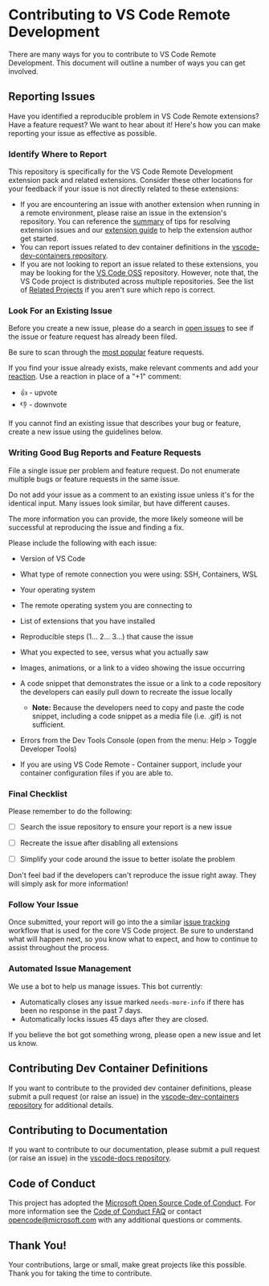 <!--
Copyright © Microsoft Corporation
All rights reserved.
Creative Commons Attribution 4.0 License (International): https://creativecommons.org/licenses/by/4.0/legalcode
-->

# Contributing to VS Code Remote Development

There are many ways for you to contribute to VS Code Remote Development. This document will outline a number of ways you can get involved.

## Reporting Issues

Have you identified a reproducible problem in VS Code Remote extensions? Have a feature request? We want to hear about it! Here's how you can make reporting your issue as effective as possible.

### Identify Where to Report

This repository is specifically for the VS Code Remote Development extension pack and related extensions. Consider these other locations for your feedback if your issue is not directly related to these extensions:

- If you are encountering an issue with another extension when running in a remote environment, please raise an issue in the extension's repository. You can reference the [summary](https://aka.ms/vscode-remote/troubleshooting/extensions) of tips for resolving extension issues and our [extension guide](https://aka.ms/vscode-remote/developing-extensions) to help the extension author get started.
- You can report issues related to dev container definitions in the [vscode-dev-containers repository](https://aka.ms/vscode-dev-containers).
- If you are not looking to report an issue related to these extensions, you may be looking for the [VS Code OSS](https://github.com/Microsoft/vscode) repository. However, note that, the VS Code project is distributed across multiple repositories. See the list of [Related Projects](https://github.com/Microsoft/vscode/wiki/Related-Projects) if you aren't sure which repo is correct.

### Look For an Existing Issue

Before you create a new issue, please do a search in [open issues](https://github.com/Microsoft/vscode-remote-release/issues) to see if the issue or feature request has already been filed.

Be sure to scan through the [most popular](https://github.com/Microsoft/vscode-remote-release/issues?q=is%3Aopen+is%3Aissue+label%3Afeature-request+sort%3Areactions-%2B1-desc) feature requests.

If you find your issue already exists, make relevant comments and add your [reaction](https://github.com/blog/2119-add-reactions-to-pull-requests-issues-and-comments). Use a reaction in place of a "+1" comment:

* 👍 - upvote
* 👎 - downvote

If you cannot find an existing issue that describes your bug or feature, create a new issue using the guidelines below.

### Writing Good Bug Reports and Feature Requests

File a single issue per problem and feature request. Do not enumerate multiple bugs or feature requests in the same issue.

Do not add your issue as a comment to an existing issue unless it's for the identical input. Many issues look similar, but have different causes.

The more information you can provide, the more likely someone will be successful at reproducing the issue and finding a fix.

Please include the following with each issue:

* Version of VS Code
  
* What type of remote connection you were using: SSH, Containers, WSL

* Your operating system  

* The remote operating system you are connecting to

* List of extensions that you have installed

* Reproducible steps (1... 2... 3...) that cause the issue

* What you expected to see, versus what you actually saw

* Images, animations, or a link to a video showing the issue occurring

* A code snippet that demonstrates the issue or a link to a code repository the developers can easily pull down to recreate the issue locally

  * **Note:** Because the developers need to copy and paste the code snippet, including a code snippet as a media file (i.e. .gif) is not sufficient.

* Errors from the Dev Tools Console (open from the menu: Help > Toggle Developer Tools)

* If you are using VS Code Remote - Container support, include your container configuration files if you are able to.

### Final Checklist

Please remember to do the following:

* [ ] Search the issue repository to ensure your report is a new issue

* [ ] Recreate the issue after disabling all extensions

* [ ] Simplify your code around the issue to better isolate the problem

Don't feel bad if the developers can't reproduce the issue right away. They will simply ask for more information!

### Follow Your Issue

Once submitted, your report will go into the a similar [issue tracking](https://github.com/Microsoft/vscode/wiki/Issue-Tracking) workflow that is used for the core VS Code project. Be sure to understand what will happen next, so you know what to expect, and how to continue to assist throughout the process.

### Automated Issue Management

We use a bot to help us manage issues. This bot currently:

* Automatically closes any issue marked `needs-more-info` if there has been no response in the past 7 days.
* Automatically locks issues 45 days after they are closed.

If you believe the bot got something wrong, please open a new issue and let us know.

## Contributing Dev Container Definitions

If you want to contribute to the provided dev container definitions, please submit a pull request (or raise an issue) in the [vscode-dev-containers repository](https://aka.ms/vscode-dev-containers) for additional details.

## Contributing to Documentation

If you want to contribute to our documentation, please submit a pull request (or raise an issue) in the [vscode-docs repository](https://github.com/Microsoft/vscode-docs).

## Code of Conduct

This project has adopted the [Microsoft Open Source Code of Conduct](https://opensource.microsoft.com/codeofconduct/).
For more information see the [Code of Conduct FAQ](https://opensource.microsoft.com/codeofconduct/faq/) or
contact [opencode@microsoft.com](mailto:opencode@microsoft.com) with any additional questions or comments.

## Thank You!

Your contributions, large or small, make great projects like this possible. Thank you for taking the time to contribute.